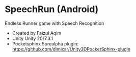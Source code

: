 # SpeechRun (Android)
Endless Runner game with Speech Recognition
- Created by Faizul Aqim
- Unity Unity 2017.3.1
- Pocketsphinx 5prealpha plugin: https://github.com/dimixar/Unity3DPocketSphinx-plugin
